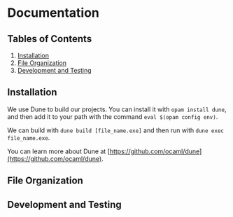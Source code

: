 # Documentation

## Tables of Contents

1. [Installation](/mclang#installation)
2. [File Organization](#file-organization)
3. [Development and Testing]()

## Installation

We use Dune to build our projects. You can install it with `opam install dune`, and then add it to your path with the command `eval $(opam config env)`.

We can build with `dune build [file_name.exe]` and then run with `dune exec file_name.exe`.

You can learn more about Dune at [https://github.com/ocaml/dune](https://github.com/ocaml/dune).

## File Organization

## Development and Testing
